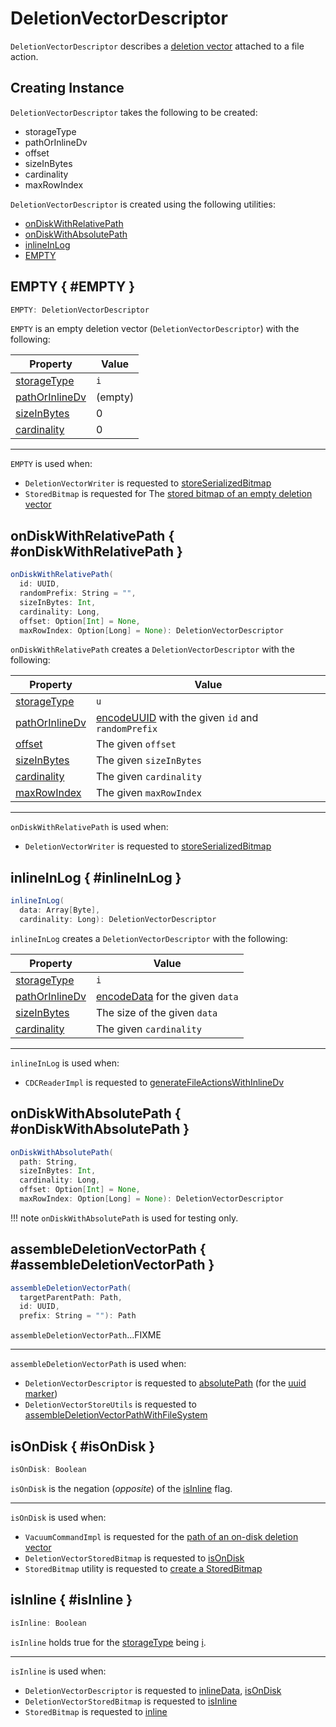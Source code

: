 # DeletionVectorDescriptor

`DeletionVectorDescriptor` describes a [deletion vector](index.md) attached to a file action.

## Creating Instance

`DeletionVectorDescriptor` takes the following to be created:

* <span id="storageType"> storageType
* <span id="pathOrInlineDv"> pathOrInlineDv
* <span id="offset"> offset
* <span id="sizeInBytes"> sizeInBytes
* <span id="cardinality"> cardinality
* <span id="maxRowIndex"> maxRowIndex

`DeletionVectorDescriptor` is created using the following utilities:

* [onDiskWithRelativePath](#onDiskWithRelativePath)
* [onDiskWithAbsolutePath](#onDiskWithAbsolutePath)
* [inlineInLog](#inlineInLog)
* [EMPTY](#EMPTY)

## EMPTY { #EMPTY }

```scala
EMPTY: DeletionVectorDescriptor
```

`EMPTY` is an empty deletion vector (`DeletionVectorDescriptor`) with the following:

Property | Value
---------|------
 [storageType](#storageType) | `i`
 [pathOrInlineDv](#pathOrInlineDv) | (empty)
 [sizeInBytes](#sizeInBytes) | 0
 [cardinality](#cardinality) | 0

---

`EMPTY` is used when:

* `DeletionVectorWriter` is requested to [storeSerializedBitmap](DeletionVectorWriter.md#storeSerializedBitmap)
* `StoredBitmap` is requested for The  [stored bitmap of an empty deletion vector](StoredBitmap.md#EMPTY)

## onDiskWithRelativePath { #onDiskWithRelativePath }

```scala
onDiskWithRelativePath(
  id: UUID,
  randomPrefix: String = "",
  sizeInBytes: Int,
  cardinality: Long,
  offset: Option[Int] = None,
  maxRowIndex: Option[Long] = None): DeletionVectorDescriptor
```

`onDiskWithRelativePath` creates a `DeletionVectorDescriptor` with the following:

Property | Value
---------|------
 [storageType](#storageType) | `u`
 [pathOrInlineDv](#pathOrInlineDv) | [encodeUUID](#encodeUUID) with the given `id` and `randomPrefix`
 [offset](#offset) | The given `offset`
 [sizeInBytes](#sizeInBytes) | The given `sizeInBytes`
 [cardinality](#cardinality) | The given `cardinality`
 [maxRowIndex](#maxRowIndex) | The given `maxRowIndex`

---

`onDiskWithRelativePath` is used when:

* `DeletionVectorWriter` is requested to [storeSerializedBitmap](DeletionVectorWriter.md#storeSerializedBitmap)

## inlineInLog { #inlineInLog }

```scala
inlineInLog(
  data: Array[Byte],
  cardinality: Long): DeletionVectorDescriptor
```

`inlineInLog` creates a `DeletionVectorDescriptor` with the following:

Property | Value
---------|------
 [storageType](#storageType) | `i`
 [pathOrInlineDv](#pathOrInlineDv) | [encodeData](#encodeData) for the given `data`
 [sizeInBytes](#sizeInBytes) | The size of the given `data`
 [cardinality](#cardinality) | The given `cardinality`

---

`inlineInLog` is used when:

* `CDCReaderImpl` is requested to [generateFileActionsWithInlineDv](../change-data-feed/CDCReaderImpl.md#generateFileActionsWithInlineDv)

## onDiskWithAbsolutePath { #onDiskWithAbsolutePath }

```scala
onDiskWithAbsolutePath(
  path: String,
  sizeInBytes: Int,
  cardinality: Long,
  offset: Option[Int] = None,
  maxRowIndex: Option[Long] = None): DeletionVectorDescriptor
```

!!! note
    `onDiskWithAbsolutePath` is used for testing only.

## assembleDeletionVectorPath { #assembleDeletionVectorPath }

```scala
assembleDeletionVectorPath(
  targetParentPath: Path,
  id: UUID,
  prefix: String = ""): Path
```

`assembleDeletionVectorPath`...FIXME

---

`assembleDeletionVectorPath` is used when:

* `DeletionVectorDescriptor` is requested to [absolutePath](DeletionVectorDescriptor.md#absolutePath) (for the [uuid marker](#UUID_DV_MARKER))
* `DeletionVectorStoreUtils` is requested to [assembleDeletionVectorPathWithFileSystem](DeletionVectorStoreUtils.md#assembleDeletionVectorPathWithFileSystem)

## isOnDisk { #isOnDisk }

```scala
isOnDisk: Boolean
```

`isOnDisk` is the negation (_opposite_) of the [isInline](#isInline) flag.

---

`isOnDisk` is used when:

* `VacuumCommandImpl` is requested for the [path of an on-disk deletion vector](../commands/vacuum/VacuumCommandImpl.md#getDeletionVectorRelativePath)
* `DeletionVectorStoredBitmap` is requested to [isOnDisk](DeletionVectorStoredBitmap.md#isOnDisk)
* `StoredBitmap` utility is requested to [create a StoredBitmap](StoredBitmap.md#create)

## isInline { #isInline }

```scala
isInline: Boolean
```

`isInline` holds true for the [storageType](#storageType) being [i](#INLINE_DV_MARKER).

---

`isInline` is used when:

* `DeletionVectorDescriptor` is requested to [inlineData](#inlineData), [isOnDisk](#isOnDisk)
* `DeletionVectorStoredBitmap` is requested to [isInline](DeletionVectorStoredBitmap.md#isInline)
* `StoredBitmap` is requested to [inline](StoredBitmap.md#inline)
